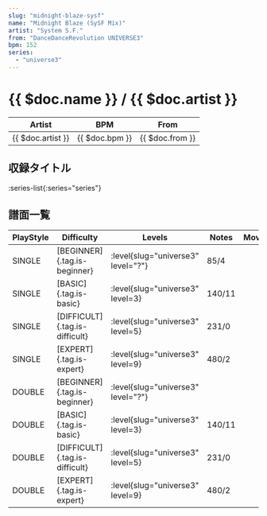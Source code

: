 ```yaml
---
slug: "midnight-blaze-sysf"
name: "Midnight Blaze (SySF Mix)"
artist: "System S.F."
from: "DanceDanceRevolution UNIVERSE3"
bpm: 152
series:
  - "universe3"
---
```


# {{ $doc.name }} / {{ $doc.artist }}

|Artist|BPM|From|
|------|---|----|
|{{ $doc.artist }}|{{ $doc.bpm }}|{{ $doc.from }}|

## 収録タイトル

:series-list{:series="series"}

## 譜面一覧

|PlayStyle|Difficulty|Levels|Notes|Movie|
|---------|----------|------|-----|-----|
|SINGLE|[BEGINNER]{.tag.is-beginner}|<div class="field is-grouped is-grouped-multiline"> :level{slug="universe3" level="?"}</div>|85/4||
|SINGLE|[BASIC]{.tag.is-basic}|<div class="field is-grouped is-grouped-multiline"> :level{slug="universe3" level=3}</div>|140/11||
|SINGLE|[DIFFICULT]{.tag.is-difficult}|<div class="field is-grouped is-grouped-multiline"> :level{slug="universe3" level=5}</div>|231/0||
|SINGLE|[EXPERT]{.tag.is-expert}|<div class="field is-grouped is-grouped-multiline"> :level{slug="universe3" level=9}</div>|480/2||
|DOUBLE|[BEGINNER]{.tag.is-beginner}|<div class="field is-grouped is-grouped-multiline"> :level{slug="universe3" level="?"}</div>|||
|DOUBLE|[BASIC]{.tag.is-basic}|<div class="field is-grouped is-grouped-multiline"> :level{slug="universe3" level=3}</div>|140/11||
|DOUBLE|[DIFFICULT]{.tag.is-difficult}|<div class="field is-grouped is-grouped-multiline"> :level{slug="universe3" level=5}</div>|231/0||
|DOUBLE|[EXPERT]{.tag.is-expert}|<div class="field is-grouped is-grouped-multiline"> :level{slug="universe3" level=9}</div>|480/2||
